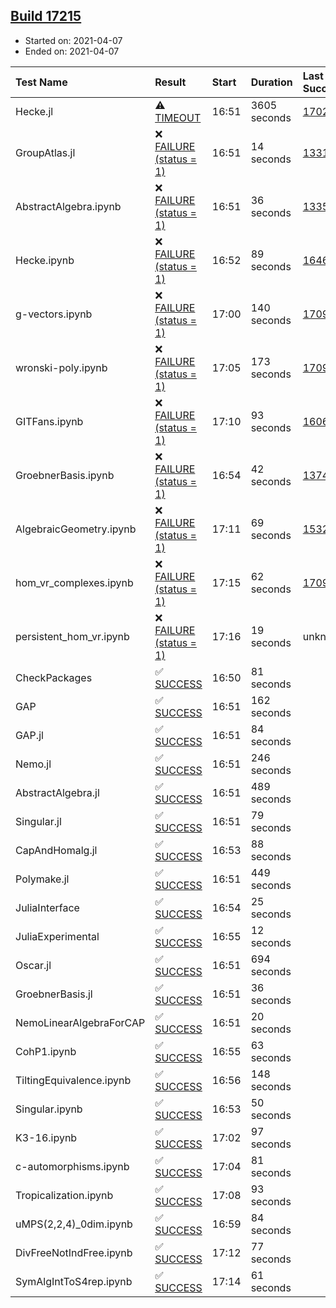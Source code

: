 ## [Build 17215](https://oscarci.mathematik.uni-kl.de/job/oscar/17215/)

* Started on: 2021-04-07
* Ended on: 2021-04-07

| Test Name    | Result | Start | Duration | Last Success | First Failure |
|:-------------|:-------|:------|:---------|:-------------|:--------------|
| Hecke.jl | ⚠ [TIMEOUT](https://oscarci.mathematik.uni-kl.de/job/oscar/17215/artifact/logs/build-17215/Hecke.jl.log) | 16:51 | 3605 seconds | [17022](https://oscarci.mathematik.uni-kl.de/job/oscar/17022/) | [17023](https://oscarci.mathematik.uni-kl.de/job/oscar/17023/) |
| GroupAtlas.jl | ❌ [FAILURE (status = 1)](https://oscarci.mathematik.uni-kl.de/job/oscar/17215/artifact/logs/build-17215/GroupAtlas.jl.log) | 16:51 | 14 seconds | [13311](https://oscarci.mathematik.uni-kl.de/job/oscar/13311/) | [13312](https://oscarci.mathematik.uni-kl.de/job/oscar/13312/) |
| AbstractAlgebra.ipynb | ❌ [FAILURE (status = 1)](https://oscarci.mathematik.uni-kl.de/job/oscar/17215/artifact/logs/build-17215/AbstractAlgebra.ipynb.log) | 16:51 | 36 seconds | [13355](https://oscarci.mathematik.uni-kl.de/job/oscar/13355/) | [13356](https://oscarci.mathematik.uni-kl.de/job/oscar/13356/) |
| Hecke.ipynb | ❌ [FAILURE (status = 1)](https://oscarci.mathematik.uni-kl.de/job/oscar/17215/artifact/logs/build-17215/Hecke.ipynb.log) | 16:52 | 89 seconds | [16463](https://oscarci.mathematik.uni-kl.de/job/oscar/16463/) | [16464](https://oscarci.mathematik.uni-kl.de/job/oscar/16464/) |
| g-vectors.ipynb | ❌ [FAILURE (status = 1)](https://oscarci.mathematik.uni-kl.de/job/oscar/17215/artifact/logs/build-17215/g-vectors.ipynb.log) | 17:00 | 140 seconds | [17099](https://oscarci.mathematik.uni-kl.de/job/oscar/17099/) | [17100](https://oscarci.mathematik.uni-kl.de/job/oscar/17100/) |
| wronski-poly.ipynb | ❌ [FAILURE (status = 1)](https://oscarci.mathematik.uni-kl.de/job/oscar/17215/artifact/logs/build-17215/wronski-poly.ipynb.log) | 17:05 | 173 seconds | [17098](https://oscarci.mathematik.uni-kl.de/job/oscar/17098/) | [17099](https://oscarci.mathematik.uni-kl.de/job/oscar/17099/) |
| GITFans.ipynb | ❌ [FAILURE (status = 1)](https://oscarci.mathematik.uni-kl.de/job/oscar/17215/artifact/logs/build-17215/GITFans.ipynb.log) | 17:10 | 93 seconds | [16068](https://oscarci.mathematik.uni-kl.de/job/oscar/16068/) | [16069](https://oscarci.mathematik.uni-kl.de/job/oscar/16069/) |
| GroebnerBasis.ipynb | ❌ [FAILURE (status = 1)](https://oscarci.mathematik.uni-kl.de/job/oscar/17215/artifact/logs/build-17215/GroebnerBasis.ipynb.log) | 16:54 | 42 seconds | [13748](https://oscarci.mathematik.uni-kl.de/job/oscar/13748/) | [13749](https://oscarci.mathematik.uni-kl.de/job/oscar/13749/) |
| AlgebraicGeometry.ipynb | ❌ [FAILURE (status = 1)](https://oscarci.mathematik.uni-kl.de/job/oscar/17215/artifact/logs/build-17215/AlgebraicGeometry.ipynb.log) | 17:11 | 69 seconds | [15322](https://oscarci.mathematik.uni-kl.de/job/oscar/15322/) | [15323](https://oscarci.mathematik.uni-kl.de/job/oscar/15323/) |
| hom_vr_complexes.ipynb | ❌ [FAILURE (status = 1)](https://oscarci.mathematik.uni-kl.de/job/oscar/17215/artifact/logs/build-17215/hom_vr_complexes.ipynb.log) | 17:15 | 62 seconds | [17099](https://oscarci.mathematik.uni-kl.de/job/oscar/17099/) | [17100](https://oscarci.mathematik.uni-kl.de/job/oscar/17100/) |
| persistent_hom_vr.ipynb | ❌ [FAILURE (status = 1)](https://oscarci.mathematik.uni-kl.de/job/oscar/17215/artifact/logs/build-17215/persistent_hom_vr.ipynb.log) | 17:16 | 19 seconds | unknown | unknown |
| CheckPackages | ✅ [SUCCESS](https://oscarci.mathematik.uni-kl.de/job/oscar/17215/artifact/logs/build-17215/CheckPackages.log) | 16:50 | 81 seconds |  |  |
| GAP | ✅ [SUCCESS](https://oscarci.mathematik.uni-kl.de/job/oscar/17215/artifact/logs/build-17215/GAP.log) | 16:51 | 162 seconds |  |  |
| GAP.jl | ✅ [SUCCESS](https://oscarci.mathematik.uni-kl.de/job/oscar/17215/artifact/logs/build-17215/GAP.jl.log) | 16:51 | 84 seconds |  |  |
| Nemo.jl | ✅ [SUCCESS](https://oscarci.mathematik.uni-kl.de/job/oscar/17215/artifact/logs/build-17215/Nemo.jl.log) | 16:51 | 246 seconds |  |  |
| AbstractAlgebra.jl | ✅ [SUCCESS](https://oscarci.mathematik.uni-kl.de/job/oscar/17215/artifact/logs/build-17215/AbstractAlgebra.jl.log) | 16:51 | 489 seconds |  |  |
| Singular.jl | ✅ [SUCCESS](https://oscarci.mathematik.uni-kl.de/job/oscar/17215/artifact/logs/build-17215/Singular.jl.log) | 16:51 | 79 seconds |  |  |
| CapAndHomalg.jl | ✅ [SUCCESS](https://oscarci.mathematik.uni-kl.de/job/oscar/17215/artifact/logs/build-17215/CapAndHomalg.jl.log) | 16:53 | 88 seconds |  |  |
| Polymake.jl | ✅ [SUCCESS](https://oscarci.mathematik.uni-kl.de/job/oscar/17215/artifact/logs/build-17215/Polymake.jl.log) | 16:51 | 449 seconds |  |  |
| JuliaInterface | ✅ [SUCCESS](https://oscarci.mathematik.uni-kl.de/job/oscar/17215/artifact/logs/build-17215/JuliaInterface.log) | 16:54 | 25 seconds |  |  |
| JuliaExperimental | ✅ [SUCCESS](https://oscarci.mathematik.uni-kl.de/job/oscar/17215/artifact/logs/build-17215/JuliaExperimental.log) | 16:55 | 12 seconds |  |  |
| Oscar.jl | ✅ [SUCCESS](https://oscarci.mathematik.uni-kl.de/job/oscar/17215/artifact/logs/build-17215/Oscar.jl.log) | 16:51 | 694 seconds |  |  |
| GroebnerBasis.jl | ✅ [SUCCESS](https://oscarci.mathematik.uni-kl.de/job/oscar/17215/artifact/logs/build-17215/GroebnerBasis.jl.log) | 16:51 | 36 seconds |  |  |
| NemoLinearAlgebraForCAP | ✅ [SUCCESS](https://oscarci.mathematik.uni-kl.de/job/oscar/17215/artifact/logs/build-17215/NemoLinearAlgebraForCAP.log) | 16:51 | 20 seconds |  |  |
| CohP1.ipynb | ✅ [SUCCESS](https://oscarci.mathematik.uni-kl.de/job/oscar/17215/artifact/logs/build-17215/CohP1.ipynb.log) | 16:55 | 63 seconds |  |  |
| TiltingEquivalence.ipynb | ✅ [SUCCESS](https://oscarci.mathematik.uni-kl.de/job/oscar/17215/artifact/logs/build-17215/TiltingEquivalence.ipynb.log) | 16:56 | 148 seconds |  |  |
| Singular.ipynb | ✅ [SUCCESS](https://oscarci.mathematik.uni-kl.de/job/oscar/17215/artifact/logs/build-17215/Singular.ipynb.log) | 16:53 | 50 seconds |  |  |
| K3-16.ipynb | ✅ [SUCCESS](https://oscarci.mathematik.uni-kl.de/job/oscar/17215/artifact/logs/build-17215/K3-16.ipynb.log) | 17:02 | 97 seconds |  |  |
| c-automorphisms.ipynb | ✅ [SUCCESS](https://oscarci.mathematik.uni-kl.de/job/oscar/17215/artifact/logs/build-17215/c-automorphisms.ipynb.log) | 17:04 | 81 seconds |  |  |
| Tropicalization.ipynb | ✅ [SUCCESS](https://oscarci.mathematik.uni-kl.de/job/oscar/17215/artifact/logs/build-17215/Tropicalization.ipynb.log) | 17:08 | 93 seconds |  |  |
| uMPS(2,2,4)_0dim.ipynb | ✅ [SUCCESS](https://oscarci.mathematik.uni-kl.de/job/oscar/17215/artifact/logs/build-17215/uMPS-2-2-4-_0dim.ipynb.log) | 16:59 | 84 seconds |  |  |
| DivFreeNotIndFree.ipynb | ✅ [SUCCESS](https://oscarci.mathematik.uni-kl.de/job/oscar/17215/artifact/logs/build-17215/DivFreeNotIndFree.ipynb.log) | 17:12 | 77 seconds |  |  |
| SymAlgIntToS4rep.ipynb | ✅ [SUCCESS](https://oscarci.mathematik.uni-kl.de/job/oscar/17215/artifact/logs/build-17215/SymAlgIntToS4rep.ipynb.log) | 17:14 | 61 seconds |  |  |
